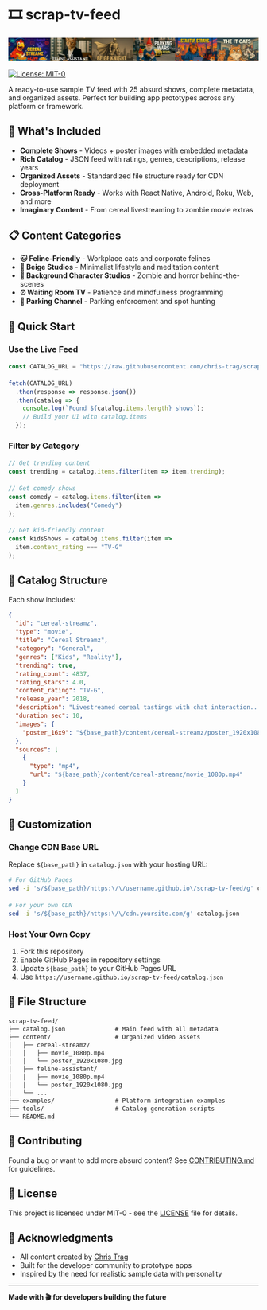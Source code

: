# 🎞️ scrap-tv-feed

![Scrap TV Feed Preview](hero-github.jpg)

[![License: MIT-0](https://img.shields.io/badge/License-MIT--0-yellow.svg)](https://github.com/chris-trag/scrap-tv-feed/blob/main/LICENSE)

A ready-to-use sample TV feed with 25 absurd shows, complete metadata, and organized assets. Perfect for building app prototypes across any platform or framework.

## 🌟 What's Included

- **Complete Shows** - Videos + poster images with embedded metadata
- **Rich Catalog** - JSON feed with ratings, genres, descriptions, release years
- **Organized Assets** - Standardized file structure ready for CDN deployment
- **Cross-Platform Ready** - Works with React Native, Android, Roku, Web, and more
- **Imaginary Content** - From cereal livestreaming to zombie movie extras

## 📋 Content Categories

- **🐱 Feline-Friendly** - Workplace cats and corporate felines
- **🎨 Beige Studios** - Minimalist lifestyle and meditation content  
- **🧟 Background Character Studios** - Zombie and horror behind-the-scenes
- **⏰ Waiting Room TV** - Patience and mindfulness programming
- **🚗 Parking Channel** - Parking enforcement and spot hunting

## 🚀 Quick Start

### Use the Live Feed
```javascript
const CATALOG_URL = "https://raw.githubusercontent.com/chris-trag/scrap-tv-feed/main/catalog.json";

fetch(CATALOG_URL)
  .then(response => response.json())
  .then(catalog => {
    console.log(`Found ${catalog.items.length} shows`);
    // Build your UI with catalog.items
  });
```

### Filter by Category
```javascript
// Get trending content
const trending = catalog.items.filter(item => item.trending);

// Get comedy shows
const comedy = catalog.items.filter(item => 
  item.genres.includes("Comedy")
);

// Get kid-friendly content
const kidsShows = catalog.items.filter(item => 
  item.content_rating === "TV-G"
);
```

## 🎯 Catalog Structure

Each show includes:
```json
{
  "id": "cereal-streamz",
  "type": "movie",
  "title": "Cereal Streamz", 
  "category": "General",
  "genres": ["Kids", "Reality"],
  "trending": true,
  "rating_count": 4837,
  "rating_stars": 4.0,
  "content_rating": "TV-G",
  "release_year": 2018,
  "description": "Livestreamed cereal tastings with chat interaction...",
  "duration_sec": 10,
  "images": {
    "poster_16x9": "${base_path}/content/cereal-streamz/poster_1920x1080.jpg"
  },
  "sources": [
    {
      "type": "mp4", 
      "url": "${base_path}/content/cereal-streamz/movie_1080p.mp4"
    }
  ]
}
```

## 🔧 Customization

### Change CDN Base URL
Replace `${base_path}` in `catalog.json` with your hosting URL:

```bash
# For GitHub Pages
sed -i 's/${base_path}/https:\/\/username.github.io\/scrap-tv-feed/g' catalog.json

# For your own CDN
sed -i 's/${base_path}/https:\/\/cdn.yoursite.com/g' catalog.json
```

### Host Your Own Copy
1. Fork this repository
2. Enable GitHub Pages in repository settings
3. Update `${base_path}` to your GitHub Pages URL
4. Use `https://username.github.io/scrap-tv-feed/catalog.json`

## 📁 File Structure

```
scrap-tv-feed/
├── catalog.json              # Main feed with all metadata
├── content/                  # Organized video assets
│   ├── cereal-streamz/
│   │   ├── movie_1080p.mp4
│   │   └── poster_1920x1080.jpg
│   ├── feline-assistant/
│   │   ├── movie_1080p.mp4
│   │   └── poster_1920x1080.jpg
│   └── ...
├── examples/                 # Platform integration examples
├── tools/                    # Catalog generation scripts
└── README.md
```

## 🤝 Contributing

Found a bug or want to add more absurd content? See [CONTRIBUTING.md](CONTRIBUTING.md) for guidelines.

## 📄 License

This project is licensed under MIT-0 - see the [LICENSE](LICENSE) file for details.

## 🙏 Acknowledgments

- All content created by [Chris Trag](https://github.com/chris-trag)
- Built for the developer community to prototype apps
- Inspired by the need for realistic sample data with personality

---

**Made with 🎬 for developers building the future**
